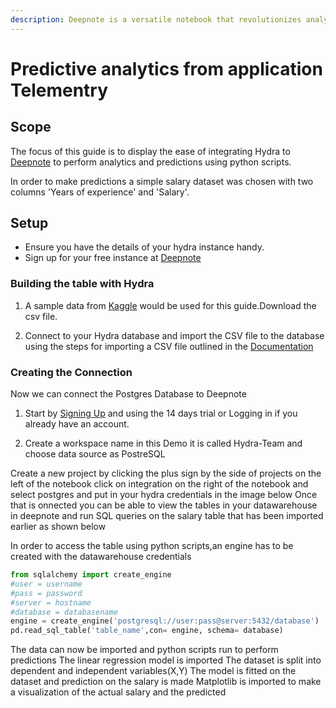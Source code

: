 ```yaml
---
description: Deepnote is a versatile notebook that revolutionizes analytics and data science workflow by seamlessly combining the power of SQL and Python with a wide range of data frameworks. 
---
```


# Predictive analytics from application Telementry

## Scope
The focus of this guide is to display the ease of integrating Hydra to [Deepnote](https://deepnote.com/docs) to perform analytics and predictions using python scripts.

In order to make predictions a simple salary dataset was chosen with two columns 'Years of experience' and 'Salary'.

## Setup

- Ensure you have the details of your hydra instance handy.
- Sign up for your free instance at [Deepnote](https://deepnote.com/sign-up)

### Building the table with Hydra

1. A sample data from [Kaggle](https://www.kaggle.com/datasets/rsadiq/salary) would be used for this guide.Download the csv file.

2. Connect to your Hydra database and import the CSV file to the database using the steps for importing a CSV file outlined in the [Documentation](https://docs.hydra.so/centralize-data/load/from-local-csv-file)

### Creating the Connection

Now we can connect the Postgres Database to Deepnote

1. Start by [Signing Up](https://deepnote.com/sign-up) and using the 14 days trial or Logging in if you already have an account.

2.  Create a workspace name in this Demo it is called Hydra-Team and choose data source as PostreSQL

Create a new project by clicking the plus sign by the side of projects on the left of the notebook
click on integration on the right of the notebook and select postgres and put in your hydra credentials in the image below
Once that is onnected you can be able to view the tables in your datawarehouse in deepnote and run SQL queries on the salary table that has been imported earlier as shown below

In order to access the table using python scripts,an engine has to be created with the datawarehouse credentials

```python
from sqlalchemy import create_engine
#user = username
#pass = password
#server = hostname
#database = databasename
engine = create_engine('postgresql://user:pass@server:5432/database')
pd.read_sql_table('table_name',con= engine, schema= database)
```
The data can now be imported and python scripts run to perform predictions
The linear regression model is imported
The dataset is split into dependent and independent variables(X,Y)
The model is fitted on the dataset and prediction on the salary is made
Matplotlib is imported to make a visualization of the actual salary and the predicted 

